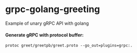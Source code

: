 # grpc-golang-greeting
Example of unary gRPC API with golang

#### Generate gRPC with protocol buffer:
<pre><code>protoc greet/greetpb/greet.proto --go_out=plugins=grpc:.</code></pre>
